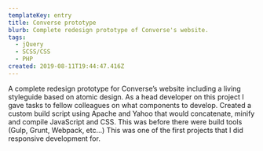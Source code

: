 ```yaml
---
templateKey: entry
title: Converse prototype
blurb: Complete redesign prototype of Converse's website.
tags:
  - jQuery
  - SCSS/CSS
  - PHP
created: 2019-08-11T19:44:47.416Z
---
```

A complete redesign prototype for Converse’s website including a living styleguide based on atomic design. As a head developer on this project I gave tasks to fellow colleagues on what components to develop. Created a custom build script using Apache and Yahoo that would concatenate, minify and compile JavaScript and CSS. This was before there were build tools (Gulp, Grunt, Webpack, etc…) This was one of the first projects that I did responsive development for.

<span class="entryMedia" thumb="https://res.cloudinary.com/dgjsyaqlh/image/upload/v1566350347/converse-prototype_wn05on.png" full="https://res.cloudinary.com/dgjsyaqlh/image/upload/v1566350347/converse-prototype_wn05on.png" type="image"></span>

